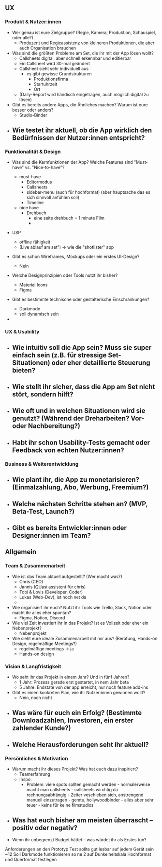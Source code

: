 
## UX
### Produkt & Nutzer:innen

- Wer genau ist eure Zielgruppe? (Regie, Kamera, Produktion, Schauspiel, oder alle?)
	- Produzent und Regieassistenz von kleineren Produktionen, die aber auch Organisation brauchen
- Was sind die größten Probleme am Set, die ihr mit der App lösen wollt?
	- Callsheets digital, aber schnell erkennbar und editierbar
	- Ein Callsheet wird 30-mal geändert
	- Callsheet sieht sehr individuell aus
		- es gibt gewisse Grundstrukturen
			- Produktionsfirma
			- Startuhrzeit
			- Ort
	- (Daily-Report wird händisch eingetragen, auch möglich digital zu lösen)
- Gibt es bereits andere Apps, die Ähnliches machen? Warum ist eure besser oder anders?
	- Studio-Binder
- Wie testet ihr aktuell, ob die App wirklich den Bedürfnissen der Nutzer:innen entspricht?
	- 

### Funktionalität & Design

- Was sind die Kernfunktionen der App? Welche Features sind "Must-have" vs. "Nice-to-have"?
	- must-have
		- Editormodus
		- Callsheets
		- sidebar-menu (auch für hochformat) (aber hauptsache das es sich sinnvoll anfühlen soll)
		- Timeline
	- nice have
		- Drehbuch
			- eine seite drehbuch = 1 minute Film
			- 

- USP
	- offline fähigkeit
	- (Live ablauf am set") -> wie die "shotlister" app
- Gibt es schon Wireframes, Mockups oder ein erstes UI-Design?
	- Nein
- Welche Designprinzipien oder Tools nutzt ihr bisher?
	- Material Icons
	- Figma
- Gibt es bestimmte technische oder gestalterische Einschränkungen?
	- Darkmode
	- soll dynamisch sein
- 

### UX & Usability

- Wie intuitiv soll die App sein? Muss sie super einfach sein (z.B. für stressige Set-Situationen) oder eher detaillierte Steuerung bieten?
	- 
- Wie stellt ihr sicher, dass die App am Set nicht stört, sondern hilft?
	- 
- Wie oft und in welchen Situationen wird sie genutzt? (Während der Dreharbeiten? Vor- oder Nachbereitung?)
	- 
- Habt ihr schon Usability-Tests gemacht oder Feedback von echten Nutzer:innen?
	- 

### Business & Weiterentwicklung

- Wie plant ihr, die App zu monetarisieren? (Einmalzahlung, Abo, Werbung, Freemium?)
	- 
- Welche nächsten Schritte stehen an? (MVP, Beta-Test, Launch?)
	- 
- Gibt es bereits Entwickler:innen oder Designer:innen im Team?
	- 

## Allgemein

### Team & Zusammenarbeit

- Wie ist das Team aktuell aufgestellt? (Wer macht was?)
	- Chris (CEO)
	- Jannis (QUasi assistent für chris)
	- Tobi & Lovis (Developer, Coder)
	- Lukas (Web-Dev), ist noch net da
	- 
- Wie organisiert ihr euch? Nutzt ihr Tools wie Trello, Slack, Notion oder macht ihr alles eher spontan?
	- Figma, Notion, Discord
- Wie viel Zeit investiert ihr in das Projekt? Ist es Vollzeit oder eher ein Nebenprojekt?
	- Nebenprojekt
- Wie sieht eure ideale Zusammenarbeit mit mir aus? (Beratung, Hands-on Design, regelmäßige Meetings?)
	- regelmäßige meetings -> ja
	- Hands-on design

### Vision & Langfristigkeit

- Wo seht ihr das Projekt in einem Jahr? Und in fünf Jahren?
	- 1 Jahr: Prozess gerade erst gestartet, in nem Jahr beta
	- 5 Jahre: Endstate von der app erreicht, nur noch feature add-ins
- Gibt es einen konkreten Plan, wie ihr Nutzer:innen gewinnen wollt?
	- Nein, noch nicht
- Was wäre für euch ein Erfolg? (Bestimmte Downloadzahlen, Investoren, ein erster zahlender Kunde?)
	- 
- Welche Herausforderungen seht ihr aktuell?
	- 

### Persönliches & Motivation

- Warum macht ihr dieses Projekt? Was hat euch dazu inspiriert?
	- Teamerfahrung
	- Inspo:
		- Problem: viele spots sollten gemacht werden
				- normalerweise macht man callsheets
				- callsheets wirchtig da rechnungsabhängig
				- Zeiter veschieben sich, anstrengend manuell einzutragen 
				- gemtu, hollywoodbinder
				- alles aber sehr teuer
				- keins für keine filmstudios
- Was hat euch bisher am meisten überrascht – positiv oder negativ?
	- 
- Wenn ihr unbegrenzt Budget hättet – was würdet ihr als Erstes tun?


Anforderungen an den Prototyp
	Test sollte gut lesbar auf jedem Gerät sein ~12
	Soll Darkmode funktionieren
		so ne 2 auf Dunkelheitskala
	Hochformat und Querformat festlegen